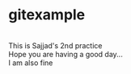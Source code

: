 # gitexample
<br>
This is Sajjad's 2nd practice
<br>
Hope you are having a good day...
<br>
I am also fine